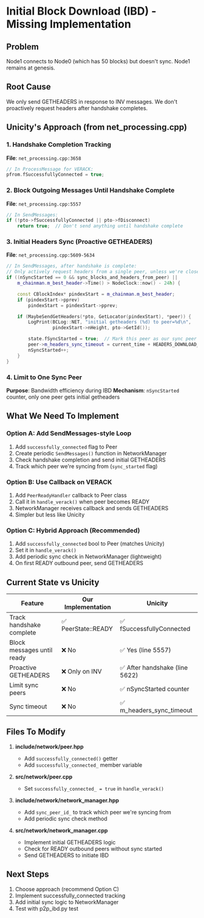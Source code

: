 # Initial Block Download (IBD) - Missing Implementation

## Problem
Node1 connects to Node0 (which has 50 blocks) but doesn't sync. Node1 remains at genesis.

## Root Cause
We only send GETHEADERS in response to INV messages. We don't proactively request headers after handshake completes.

## Unicity's Approach (from net_processing.cpp)

### 1. Handshake Completion Tracking
**File**: `net_processing.cpp:3658`
```cpp
// In ProcessMessage for VERACK:
pfrom.fSuccessfullyConnected = true;
```

### 2. Block Outgoing Messages Until Handshake Complete
**File**: `net_processing.cpp:5557`
```cpp
// In SendMessages:
if (!pto->fSuccessfullyConnected || pto->fDisconnect)
    return true;  // Don't send anything until handshake complete
```

### 3. Initial Headers Sync (Proactive GETHEADERS)
**File**: `net_processing.cpp:5609-5634`
```cpp
// In SendMessages, after handshake is complete:
// Only actively request headers from a single peer, unless we're close to today
if ((nSyncStarted == 0 && sync_blocks_and_headers_from_peer) ||
    m_chainman.m_best_header->Time() > NodeClock::now() - 24h) {

    const CBlockIndex* pindexStart = m_chainman.m_best_header;
    if (pindexStart->pprev)
        pindexStart = pindexStart->pprev;

    if (MaybeSendGetHeaders(*pto, GetLocator(pindexStart), *peer)) {
        LogPrint(BCLog::NET, "initial getheaders (%d) to peer=%d\n",
                 pindexStart->nHeight, pto->GetId());

        state.fSyncStarted = true;  // Mark this peer as our sync peer
        peer->m_headers_sync_timeout = current_time + HEADERS_DOWNLOAD_TIMEOUT_BASE + ...;
        nSyncStarted++;
    }
}
```

### 4. Limit to One Sync Peer
**Purpose**: Bandwidth efficiency during IBD
**Mechanism**: `nSyncStarted` counter, only one peer gets initial getheaders

## What We Need To Implement

### Option A: Add SendMessages-style Loop
1. Add `successfully_connected` flag to Peer
2. Create periodic `SendMessages()` function in NetworkManager
3. Check handshake completion and send initial GETHEADERS
4. Track which peer we're syncing from (`sync_started` flag)

### Option B: Use Callback on VERACK
1. Add `PeerReadyHandler` callback to Peer class
2. Call it in `handle_verack()` when peer becomes READY
3. NetworkManager receives callback and sends GETHEADERS
4. Simpler but less like Unicity

### Option C: Hybrid Approach (Recommended)
1. Add `successfully_connected` bool to Peer (matches Unicity)
2. Set it in `handle_verack()`
3. Add periodic sync check in NetworkManager (lightweight)
4. On first READY outbound peer, send GETHEADERS

## Current State vs Unicity

| Feature | Our Implementation | Unicity |
|---------|-------------------|---------|
| Track handshake complete | ✅ PeerState::READY | ✅ fSuccessfullyConnected |
| Block messages until ready | ❌ No | ✅ Yes (line 5557) |
| Proactive GETHEADERS | ❌ Only on INV | ✅ After handshake (line 5622) |
| Limit sync peers | ❌ No | ✅ nSyncStarted counter |
| Sync timeout | ❌ No | ✅ m_headers_sync_timeout |

## Files To Modify

1. **include/network/peer.hpp**
   - Add `successfully_connected()` getter
   - Add `successfully_connected_` member variable

2. **src/network/peer.cpp**
   - Set `successfully_connected_ = true` in `handle_verack()`

3. **include/network/network_manager.hpp**
   - Add `sync_peer_id_` to track which peer we're syncing from
   - Add periodic sync check method

4. **src/network/network_manager.cpp**
   - Implement initial GETHEADERS logic
   - Check for READY outbound peers without sync started
   - Send GETHEADERS to initiate IBD

## Next Steps

1. Choose approach (recommend Option C)
2. Implement successfully_connected tracking
3. Add initial sync logic to NetworkManager
4. Test with p2p_ibd.py test
